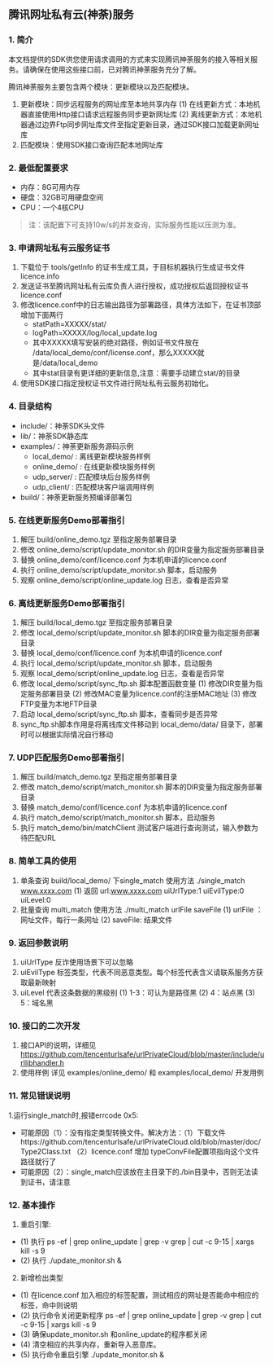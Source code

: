 ## 腾讯网址私有云(神荼)服务

### 1. 简介

本文档提供的SDK供您使用请求调用的方式来实现腾讯神荼服务的接入等相关服务。请确保在使用这些接口前，已对腾讯神荼服务充分了解。

腾讯神荼服务主要包含两个模块：更新模块以及匹配模块。

1. 更新模块：同步远程服务的网址库至本地共享内存
  (1) 在线更新方式：本地机器直接使用Http接口请求远程服务同步更新网址库
  (2) 离线更新方式：本地机器通过边界Ftp同步网址库文件至指定更新目录，通过SDK接口加载更新网址库
2. 匹配模块：使用SDK接口查询匹配本地网址库

### 2. 最低配置要求

- 内存：8G可用内存
- 硬盘：32GB可用硬盘空间
- CPU：一个4核CPU

> 注：该配置下可支持10w/s的并发查询，实际服务性能以压测为准。

### 3. 申请网址私有云服务证书

1. 下载位于 tools/getInfo 的证书生成工具，于目标机器执行生成证书文件 licence.info
2. 发送证书至腾讯网址私有云库负责人进行授权，成功授权后返回授权证书 licence.conf
3. 修改licence.conf中的日志输出路径为部署路径，具体方法如下，在证书顶部增加下面两行
   - statPath=XXXXX/stat/
   - logPath=XXXXX/log/local_update.log
   - 其中XXXXX填写安装的绝对路径，例如证书文件放在 /data/local_demo/conf/license.conf，那么XXXXX就是/data/local_demo
   - 其中stat目录有更详细的更新信息,注意：需要手动建立stat/的目录
4. 使用SDK接口指定授权证书文件进行网址私有云服务初始化。

### 4. 目录结构

- include/：神荼SDK头文件
- lib/：神荼SDK静态库
- examples/：神荼更新服务源码示例
  - local_demo/ : 离线更新模块服务样例
  - online_demo/ : 在线更新模块服务样例
  - udp_server/ : 匹配模块后台服务样例
  - udp_client/ : 匹配模块客户端调用样例
- build/：神荼更新服务预编译部署包

### 5. 在线更新服务Demo部署指引

1. 解压 build/online_demo.tgz 至指定服务部署目录
2. 修改 online_demo/script/update_monitor.sh 的DIR变量为指定服务部署目录
3. 替换 online_demo/conf/licence.conf 为本机申请的licence.conf
4. 执行 online_demo/script/update_monitor.sh 脚本，启动服务
5. 观察 online_demo/script/online_update.log 日志，查看是否异常

### 6. 离线更新服务Demo部署指引

1. 解压 build/local_demo.tgz 至指定服务部署目录
2. 修改 local_demo/script/update_monitor.sh 脚本的DIR变量为指定服务部署目录
3. 替换 local_demo/conf/licence.conf 为本机申请的licence.conf
4. 执行 local_demo/script/update_monitor.sh 脚本，启动服务
5. 观察 local_demo/script/online_update.log 日志，查看是否异常
6. 修改 local_demo/script/sync_ftp.sh 脚本配置函数变量
   (1) 修改DIR变量为指定服务部署目录
   (2) 修改MAC变量为licence.conf的注册MAC地址
   (3) 修改FTP变量为本地FTP目录
7. 启动 local_demo/script/sync_ftp.sh 脚本，查看同步是否异常
8. sync_ftp.sh脚本作用是将离线库文件移动到 local_demo/data/ 目录下，部署时可以根据实际情况自行移动

### 7. UDP匹配服务Demo部署指引

1. 解压 build/match_demo.tgz 至指定服务部署目录
2. 修改 match_demo/script/match_monitor.sh 脚本的DIR变量为指定服务部署目录
3. 替换 match_demo/conf/licence.conf 为本机申请的licence.conf
4. 执行 match_demo/script/match_monitor.sh 脚本，启动服务
5. 执行 match_demo/bin/matchClient 测试客户端进行查询测试，输入参数为待匹配URL

### 8. 简单工具的使用
1. 单条查询 build/local_demo/ 下single_match 使用方法 ./single_match www.xxxx.com 
   (1) 返回  url:www.xxxx.com       uiUrlType:1     uiEvilType:0    uiLevel:0
2. 批量查询 multi_match 使用方法 ./multi_match urlFile saveFile
   (1) urlFile ：网址文件，每行一条网址
   (2) saveFile: 结果文件
    
### 9. 返回参数说明
1. uiUrlType 反诈使用场景下可以忽略
2. uiEvilType 标签类型，代表不同恶意类型。每个标签代表含义请联系服务方获取最新映射
3. uiLevel 代表这条数据的黑级别 
   (1) 1-3：可认为是路径黑
   (2) 4：站点黑
   (3) 5：域名黑

### 10. 接口的二次开发
1. 接口API的说明，详细见 https://github.com/tencenturlsafe/urlPrivateCloud/blob/master/include/urllibhandler.h
2. 使用样例 详见 examples/online_demo/ 和 examples/local_demo/ 开发用例

### 11. 常见错误说明
1.运行single_match时,报错errcode 0x5:
  - 可能原因（1）：没有指定类型转换文件。解决方法：（1）下载文件https://github.com/tencenturlsafe/urlPrivateCloud.old/blob/master/doc/Type2Class.txt （2）licence.conf 增加 typeConvFile配置项指向这个文件路径就行了 
  - 可能原因（2）：single_match应该放在主目录下的./bin目录中，否则无法读到证书，请注意

### 12. 基本操作
1. 重启引擎:
  - (1) 执行 ps -ef | grep online_update | grep -v grep | cut -c 9-15 | xargs kill -s 9 
  - (2) 执行 ./update_monitor.sh &
2. 新增检出类型
  - (1) 在licence.conf 加入相应的标签配置，测试相应的网址是否能命中相应的标签，命中则说明
  - (2) 执行命令关闭更新程序 ps -ef | grep online_update | grep -v grep | cut -c 9-15 | xargs kill -s 9
  - (3) 确保update_monitor.sh 和online_update的程序都关闭
  - (4) 清空相应的共享内存，重新导入恶意库。
  - (5) 执行命令重启引擎 ./update_monitor.sh &
